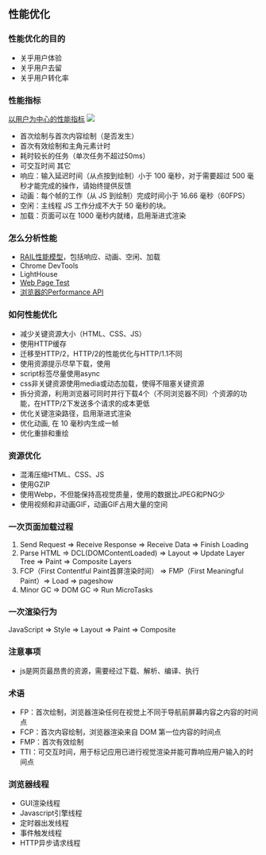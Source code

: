 ## 性能优化

### 性能优化的目的
* 关乎用户体验
* 关乎用户去留
* 关乎用户转化率

### 性能指标
[以用户为中心的性能指标](https://developers.google.cn/web/fundamentals/performance/user-centric-performance-metrics)
![](https://developers.google.cn/web/fundamentals/performance/images/perf-metrics-load-timeline.png)
* 首次绘制与首次内容绘制（是否发生）
* 首次有效绘制和主角元素计时
* 耗时较长的任务（单次任务不超过50ms）
* 可交互时间
其它
* 响应：输入延迟时间（从点按到绘制）小于 100 毫秒，对于需要超过 500 毫秒才能完成的操作，请始终提供反馈
* 动画：每个帧的工作（从 JS 到绘制）完成时间小于 16.66 毫秒（60FPS）
* 空闲：主线程 JS 工作分成不大于 50 毫秒的块。
* 加载：页面可以在 1000 毫秒内就绪，启用渐进式渲染

### 怎么分析性能
* [RAIL性能模型](https://developers.google.cn/web/fundamentals/performance/rail)，包括响应、动画、空闲、加载
* Chrome DevTools
* LightHouse
* [Web Page Test](https://www.webpagetest.org/)
* [浏览器的Performance API](https://developer.mozilla.org/zh-CN/docs/Web/API/Performance)

### 如何性能优化
* 减少关键资源大小（HTML、CSS、JS）
* 使用HTTP缓存
* 迁移至HTTP/2，HTTP/2的性能优化与HTTP/1.1不同
* 使用资源提示尽早下载，使用<link rel="preload">
* script标签尽量使用async
* css非关键资源使用media或动态加载，使得不阻塞关键资源
* 拆分资源，利用浏览器可同时并行下载4个（不同浏览器不同）个资源的功能，在HTTP/2下发送多个请求的成本更低
* 优化关键渲染路径，启用渐进式渲染
* 优化动画, 在 10 毫秒内生成一帧
* 优化重排和重绘

### 资源优化
* 混淆压缩HTML、CSS、JS
* 使用GZIP
* 使用Webp，不但能保持高视觉质量，使用的数据比JPEG和PNG少
* 使用视频和非动画GIF，动画GIF占用大量的空间

### 一次页面加载过程
1. Send Request => Receive Response => Receive Data => Finish Loading
2. Parse HTML => DCL(DOMContentLoaded) => Layout => Update Layer Tree => Paint => Composite Layers
3. FCP（First Contentful Paint首屏渲染时间） => FMP（First Meaningful Paint）=> Load => pageshow
4. Minor GC => DOM GC => Run MicroTasks

### 一次渲染行为
JavaScript => Style => Layout => Paint => Composite

### 注意事项
* js是网页最昂贵的资源，需要经过下载、解析、编译、执行

### 术语
* FP：首次绘制，浏览器渲染任何在视觉上不同于导航前屏幕内容之内容的时间点
* FCP：首次内容绘制，浏览器渲染来自 DOM 第一位内容的时间点
* FMP：首次有效绘制
* TTI：可交互时间，用于标记应用已进行视觉渲染并能可靠响应用户输入的时间点

### 浏览器线程
* GUI渲染线程
* Javascript引擎线程
* 定时器出发线程
* 事件触发线程
* HTTP异步请求线程
